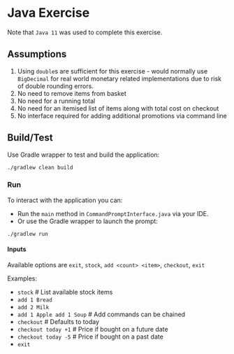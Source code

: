 # Java Exercise

Note that `Java 11` was used to complete this exercise.

## Assumptions
  1. Using `double`s are sufficient for this exercise  - would normally use `BigDecimal` for real world monetary related implementations due to risk of double rounding errors.
  2. No need to remove items from basket
  3. No need for a running total
  4. No need for an itemised list of items along with total cost on checkout
  5. No interface required for adding additional promotions via command line
  
## Build/Test

Use Gradle wrapper to test and build the application:

```
./gradlew clean build
```

### Run

To interact with the application you can:
* Run the `main` method in `CommandPromptInterface.java` via your IDE.
* Or use the Gradle wrapper to launch the prompt:

```
./gradlew run
```

#### Inputs

Available options are `exit`, `stock`, `add <count> <item>`, `checkout`, `exit`

Examples:
* `stock` # List available stock items
* `add 1 Bread`
* `add 2 Milk`
* `add 1 Apple add 1 Soup` # Add commands can be chained
* `checkout` # Defaults to today
* `checkout today +1` # Price if bought on a future date
* `checkout today -5` # Price if bought on a past date
* `exit`